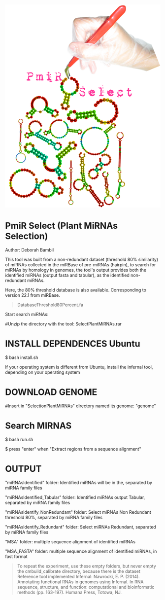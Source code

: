  ![name-of-you-image](https://github.com/DeborahBambil/figs/blob/main/figure.png?raw=true)

# PmiR Select (Plant MiRNAs Selection)
Author: Deborah Bambil

This tool was built from a non-redundant dataset (threshold 80% similarity) of miRNAs collected in the 
miRBase of pre-miRNAs (hairpin), to search for miRNAs by homology in genomes, the tool's output 
provides both the identified miRNAs (output fasta and tabular), as the identified non-redundant miRNAs.

Here, the 80% threshold database is also available. Corresponding to version 22.1 from miRBase.

> DatabaseThreshold80Percent.fa

Start search miRNAs:

#Unzip the directory with the tool: SelectPlantMiRNAs.rar

# INSTALL DEPENDENCES Ubuntu

$ bash install.sh

If your operating system is different from Ubuntu, install the infernal tool, depending on your operating system

# DOWNLOAD GENOME 

#Insert in "SelectionPlantMiRNAs" directory named its genome: "genome"

# Search MIRNAS

$ bash run.sh

$ press "enter" when "Extract regions from a sequence alignment"

# OUTPUT

"miRNAsIdentified" folder: Identified miRNAs will be in the, separated by miRNA family files

"miRNAsIdentified_Tabular" folder: Identified miRNAs output Tabular, separated by miRNA family files

"miRNAsIdentify_NonRedundant" folder: Select miRNAs Non Redundant threshold 80%, separated by miRNA family files

"miRNAsIdentify_Redundant" folder: Select miRNAs Redundant, separated by miRNA family files

"MSA" folder: multiple sequence alignment of identified miRNAs

"MSA_FASTA" folder: multiple sequence alignment of identified miRNAs, in fast format

>To repeat the experiment, use these empty folders, but never empty the cmbuild_calibrate directory, because there is the dataset
>Reference tool implemented Infernal: Nawrocki, E. P. (2014). Annotating functional RNAs in genomes using Infernal. In RNA sequence, structure, and function: computational and bioinformatic methods (pp. 163-197). Humana Press, Totowa, NJ.
